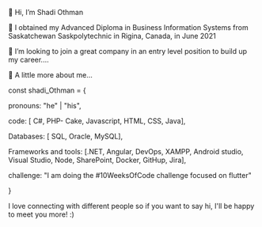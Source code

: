 👋 Hi, I’m Shadi Othman

🌱 I obtained my Advanced Diploma in Business Information Systems from Saskatchewan Saskpolytechnic in Rigina, Canada, in June 2021

💞️ I’m looking to join a great company in an entry level position to build up my career....

👀  A little more about me...

const shadi_Othman = {

  pronouns: "he" | "his",
  
  code: [ C#, PHP- Cake, Javascript, HTML, CSS, Java],
  
  Databases: [ SQL, Oracle, MySQL],
  
  Frameworks and tools: [.NET, Angular, DevOps, XAMPP, Android studio, Visual Studio, Node, SharePoint, Docker, GitHup, Jira],
  
  challenge: "I am doing the #10WeeksOfCode challenge focused on flutter"
  
}

 I love connecting with different people so if you want to say hi, I'll be happy to meet you more! :)



<!---
ShadiOthm/ShadiOthm is a ✨ special ✨ repository because its `README.md` (this file) appears on your GitHub profile.
You can click the Preview link to take a look at your changes.
--->

